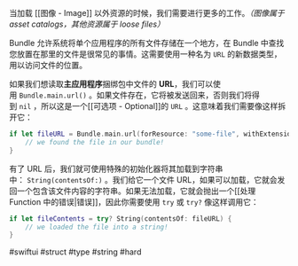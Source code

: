 当加载 [[图像 - Image]] 以外资源的时候，我们需要进行更多的工作。*（图像属于 asset catalogs，其他资源属于 loose files）*

Bundle 允许系统将单个应用程序的所有文件存储在一个地方，在 Bundle 中查找您放置在那里的文件是很常见的事情。这需要使用一种名为 `URL` 的新数据类型，用以访问文件的位置。

如果我们想读取**主应用程序**捆绑包中文件的 **URL**，我们可以使用 `Bundle.main.url()` 。如果文件存在，它将被发送回来，否则我们将得到 `nil` ，所以这是一个[[可选项 - Optional]]的 `URL` 。这意味着我们需要像这样拆开它：

```swift
if let fileURL = Bundle.main.url(forResource: "some-file", withExtension: "txt") {
    // we found the file in our bundle!
}
```

有了 URL 后，我们就可使用特殊的初始化器将其加载到字符串中： `String(contentsOf:)` 。我们给它一个文件 URL，如果可以加载，它就会发回一个包含该文件内容的字符串。如果无法加载，它就会抛出一个[[处理 Function 中的错误|错误]]，因此你需要使用 `try` 或 `try?` 像这样调用它：

```swift
if let fileContents = try? String(contentsOf: fileURL) {
    // we loaded the file into a string!
}
```

#swiftui #struct #type #string #hard 